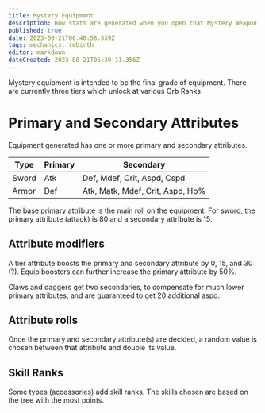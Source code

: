 ```yaml
---
title: Mystery Equipment
description: How stats are generated when you open that Mystery Weapon.
published: true
date: 2023-08-21T06:40:58.539Z
tags: mechanics, rebirth
editor: markdown
dateCreated: 2023-08-21T06:30:11.356Z
---
```


Mystery equipment is intended to be the final grade of equipment. There are currently three tiers which unlock at various Orb Ranks.

# Primary and Secondary Attributes
Equipment generated has one or more primary and secondary attributes.

|Type|Primary|Secondary|
|-|-|-|
|Sword|Atk|Def, Mdef, Crit, Aspd, Cspd|
|Armor|Def|Atk, Matk, Mdef, Crit, Aspd, Hp%|

The base primary attribute is the main roll on the equipment. For sword, the primary attribute (attack) is 80 and a secondary attribute is 15.

## Attribute modifiers
A tier attribute boosts the primary and secondary attribute by 0, 15, and 30 (?). Equip boosters can further increase the primary attribute by 50%.

Claws and daggers get two secondaries, to compensate for much lower primary attributes, and are guaranteed to get 20 additional aspd.

## Attribute rolls
Once the primary and secondary attribute(s) are decided, a random value is chosen between that attribute and double its value.

## Skill Ranks
Some types (accessories) add skill ranks. The skills chosen are based on the tree with the most points.